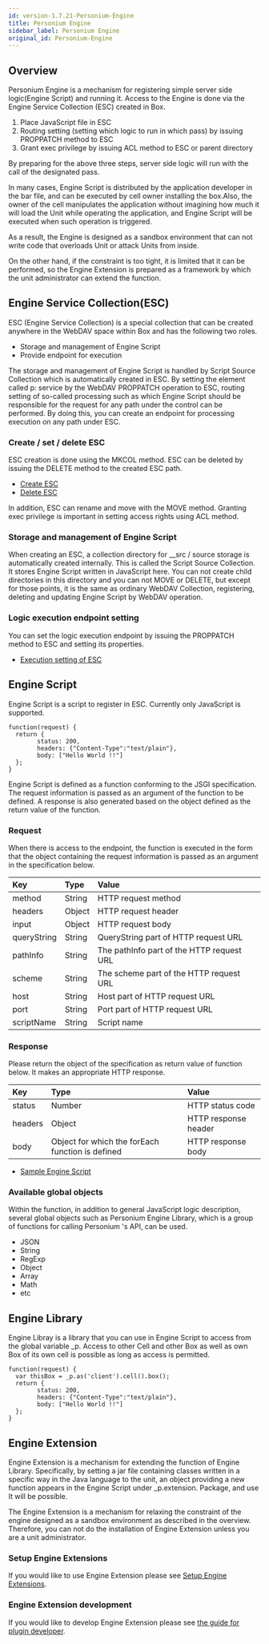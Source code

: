 ```yaml
---
id: version-1.7.21-Personium-Engine
title: Personium Engine
sidebar_label: Personium Engine
original_id: Personium-Engine
---
```

## Overview

Personium Engine is a mechanism for registering simple server side logic(Engine Script) and running it. Access to the Engine is done via the Engine Service Collection (ESC) created in Box.  

1. Place JavaScript file in ESC
1. Routing setting (setting which logic to run in which pass) by issuing PROPPATCH method to ESC
1. Grant exec privilege by issuing ACL method to ESC or parent directory

By preparing for the above three steps, server side logic will run with the call of the designated pass.  

In many cases, Engine Script is distributed by the application developer in the bar file, and can be executed by cell owner installing the box.Also, the owner of the cell manipulates the application without imagining how much it will load the Unit while operating the application, and Engine Script will be executed when such operation is triggered.  

As a result, the Engine is designed as a sandbox environment that can not write code that overloads Unit or attack Units from inside.  

On the other hand, if the constraint is too tight, it is limited that it can be performed, so the Engine Extension is prepared as a framework by which the unit administrator can extend the function.  

## Engine Service Collection(ESC)
ESC (Engine Service Collection) is a special collection that can be created anywhere in the WebDAV space within Box and has the following two roles.  

* Storage and management of Engine Script
* Provide endpoint for execution

The storage and management of Engine Script is handled by Script Source Collection which is automatically created in ESC. By setting the element called p: service by the WebDAV PROPPATCH operation to ESC, routing setting of so-called processing such as which Engine Script should be responsible for the request for any path under the control can be performed. By doing this, you can create an endpoint for processing execution on any path under ESC.

### Create / set / delete ESC
ESC creation is done using the MKCOL method. ESC can be deleted by issuing the DELETE method to the created ESC path.

* [Create ESC](../apiref/381_Create_Service_Collection_Source.html)
* [Delete ESC](../apiref/383_Delete_Service_Collection_Source.html)

In addition, ESC can rename and move with the MOVE method. Granting exec privilege is important in setting access rights using ACL method.

### Storage and management of Engine Script
When creating an ESC, a collection directory for __src / source storage is automatically created internally. This is called the Script Source Collection. It stores Engine Script written in JavaScript here. You can not create child directories in this directory and you can not MOVE or DELETE, but except for those points, it is the same as ordinary WebDAV Collection, registering, deleting and updating Engine Script by WebDAV operation.

### Logic execution endpoint setting
You can set the logic execution endpoint by issuing the PROPPATCH method to ESC and setting its properties.

* [Execution setting of ESC](../apiref/380_Configure_Service_Collection.html)

## Engine Script
Engine Script is a script to register in ESC. Currently only JavaScript is supported.

```
function(request) {
  return {
        status: 200,
        headers: {"Content-Type":"text/plain"},
        body: ["Hello World !!"]
  };
}
```

Engine Script is defined as a function conforming to the JSGI specification. The request information is passed as an argument of the function to be defined. A response is also generated based on the object defined as the return value of the function.

### Request

When there is access to the endpoint, the function is executed in the form that the object containing the request information is passed as an argument in the specification below.


|Key |Type|Value|
|:--|:--|:--|
|method|String|HTTP request method|
|headers|Object|HTTP request header|
|input|Object|HTTP request body|
|queryString|String|QueryString part of HTTP request URL|
|pathInfo|String|The pathInfo part of the HTTP request URL|
|scheme|String|The scheme part of the HTTP request URL|
|host|String|Host part of HTTP request URL|
|port|String|Port part of HTTP request URL|
|scriptName|String|Script name|


### Response

Please return the object of the specification as return value of function below. It makes an appropriate HTTP response.

|Key|Type|Value|
|:--|:--|:--|
|status|Number|HTTP status code|
|headers|Object|HTTP response header|
|body|Object for which the forEach function is defined|HTTP response body|


* [Sample Engine Script](./671_Engine_Script_Samples.md)


### Available global objects


Within the function, in addition to general JavaScript logic description, several global objects such as Personium Engine Library, which is a group of functions for calling Personium 's API, can be used.  

* JSON
* String
* RegExp
* Object
* Array
* Math
* etc


## Engine Library
Engine Libray is a library that you can use in Engine Script to access from the global variable _p. Access to other Cell and other Box as well as own Box of its own cell is possible as long as access is permitted.


```
function(request) {
  var thisBox = _p.as('client').cell().box();
  return {
        status: 200,
        headers: {"Content-Type":"text/plain"},
        body: ["Hello World !!"]
  };
}
```


## Engine Extension
Engine Extension is a mechanism for extending the function of Engine Library. Specifically, by setting a jar file containing classes written in a specific way in the Java language to the unit, an object providing a new function appears in the Engine Script under _p.extension. Package, and use It will be possible.  

The Engine Extension is a mechanism for relaxing the constraint of the engine designed as a sandbox environment as described in the overview. Therefore, you can not do the installation of Engine Extension unless you are a unit administrator.  


### Setup Engine Extensions

If you would like to use Engine Extension please see [Setup Engine Extensions](../server-operator/setup_engine_extensions.md).

### Engine Extension development

If you would like to develop Engine Extension please see [the guide for plugin developer](../plugin-developer/).
